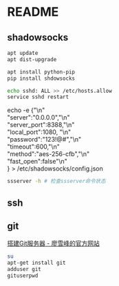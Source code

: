 # README

## shadowsocks

```bash
apt update
apt dist-upgrade

apt install python-pip
pip install shdowsocks

echo sshd: ALL >> /etc/hosts.allow
service sshd restart

```

echo -e {"\n" \
    "server":"0.0.0.0","\n" \
    "server_port":8388,"\n" \
    "local_port":1080, "\n" \
    "password":"123!@#","\n" \
    "timeout":600,"\n" \
    "method":"aes-256-cfb","\n" \
    "fast_open":false"\n"\
} > /etc/shadowsocks/config.json 

```bash
ssserver -h # 检查ssserver命令状态
```

## ssh

## git

[搭建Git服务器 - 廖雪峰的官方网站](https://www.liaoxuefeng.com/wiki/0013739516305929606dd18361248578c67b8067c8c017b000/00137583770360579bc4b458f044ce7afed3df579123eca000)

```bash
su
apt-get install git
adduser git
gituserpwd
```

##